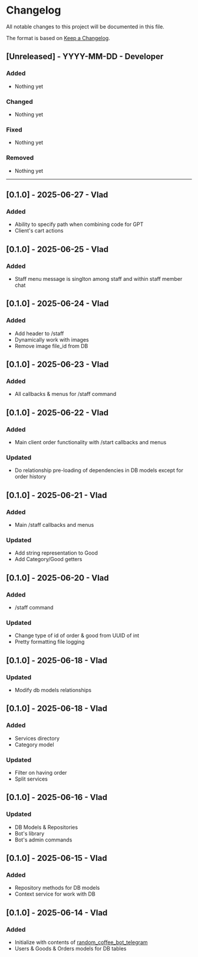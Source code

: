 <!-- markdownlint-disable MD022 MD024 MD032-->

# Changelog

All notable changes to this project will be documented in this file.

The format is based on [Keep a Changelog](https://keepachangelog.com/en/1.0.0/).

## [Unreleased] - YYYY-MM-DD - Developer

### Added

- Nothing yet

### Changed

- Nothing yet

### Fixed

- Nothing yet

### Removed

- Nothing yet

---

## [0.1.0] - 2025-06-27 - Vlad

### Added

- Ability to specify path when combining code for GPT
- Client's cart actions

## [0.1.0] - 2025-06-25 - Vlad

### Added

- Staff menu message is singlton among staff and within staff member chat

## [0.1.0] - 2025-06-24 - Vlad

### Added

- Add header to /staff
- Dynamically work with images
- Remove image file_id from DB

## [0.1.0] - 2025-06-23 - Vlad

### Added

- All callbacks & menus for /staff command

## [0.1.0] - 2025-06-22 - Vlad

### Added

- Main client order functionality with /start callbacks and menus

### Updated

- Do relationship pre-loading of dependencies in DB models except for order history

## [0.1.0] - 2025-06-21 - Vlad

### Added

- Main /staff callbacks and menus

### Updated

- Add string representation to Good
- Add Category/Good getters

## [0.1.0] - 2025-06-20 - Vlad

### Added

- /staff command

### Updated

- Change type of id of order & good from UUID of int
- Pretty formatting file logging

## [0.1.0] - 2025-06-18 - Vlad

### Updated

- Modify db models relationships

## [0.1.0] - 2025-06-18 - Vlad

### Added

- Services directory
- Category model

### Updated

- Filter on having order
- Split services

## [0.1.0] - 2025-06-16 - Vlad

### Updated

- DB Models & Repositories
- Bot's library
- Bot's admin commands

## [0.1.0] - 2025-06-15 - Vlad

### Added

- Repository methods for DB models
- Context service for work with DB

## [0.1.0] - 2025-06-14 - Vlad

### Added

- Initialize with contents of [random_coffee_bot_telegram](https://github.com/VladislavBalabaev/random_coffee_bot_telegram)
- Users & Goods & Orders models for DB tables
